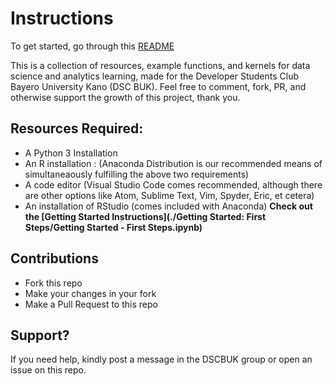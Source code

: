 # Instructions

To get started, go through this [README](./readme.md)

This is a collection of resources, example functions, and kernels for data science and analytics learning, made for the Developer Students Club Bayero University Kano (DSC BUK). Feel free to comment, fork, PR, and otherwise support the growth of this project, thank you.


## Resources Required:

- A Python 3 Installation
- An R installation : (Anaconda Distribution is our recommended means of simultaneaously fulfilling the above two requirements)
- A code editor (Visual Studio Code comes recommended, although there are other options like Atom, Sublime Text, Vim, Spyder, Eric, et cetera)
- An installation of RStudio (comes included with Anaconda)
**Check out the [Getting Started Instructions](./Getting Started: First Steps/Getting Started - First Steps.ipynb)**

## Contributions
- Fork this repo
- Make your changes in your fork
- Make a Pull Request to this repo

## Support?
If you need help, kindly post a message in the DSCBUK group or open an issue on this repo.
